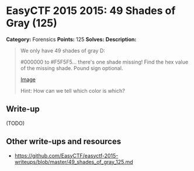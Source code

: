 # EasyCTF 2015 2015: 49 Shades of Gray (125)

**Category:** Forensics
**Points:** 125
**Solves:** 
**Description:**

> We only have 49 shades of gray D:
> 
> 
> \#000000 to \#F5F5F5... there's one shade missing! Find the hex value of the missing shade. Pound sign optional.
> 
> 
> [Image](https://github.com/EasyCTF/easyctf-2015-writeups/files/shades.png)
> 
> 
> Hint: How can we tell which color is which?


## Write-up

(TODO)

## Other write-ups and resources

* <https://github.com/EasyCTF/easyctf-2015-writeups/blob/master/49_shades_of_gray_125.md>
